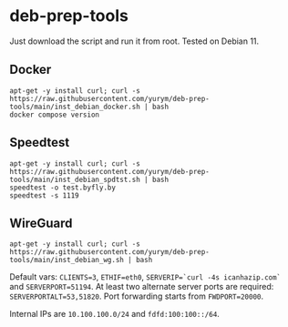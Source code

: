 # deb-prep-tools

Just download the script and run it from root. Tested on Debian 11.

## Docker

```
apt-get -y install curl; curl -s https://raw.githubusercontent.com/yurym/deb-prep-tools/main/inst_debian_docker.sh | bash
docker compose version
```

## Speedtest

```
apt-get -y install curl; curl -s https://raw.githubusercontent.com/yurym/deb-prep-tools/main/inst_debian_spdtst.sh | bash
speedtest -o test.byfly.by
speedtest -s 1119

```

## WireGuard

```
apt-get -y install curl; curl -s https://raw.githubusercontent.com/yurym/deb-prep-tools/main/inst_debian_wg.sh | bash
```

Default vars: `CLIENTS=3`, `ETHIF=eth0`, ``SERVERIP=`curl -4s icanhazip.com` `` and `SERVERPORT=51194`. At least two alternate server ports are required: `SERVERPORTALT=53,51820`. Port forwarding starts from `FWDPORT=20000`.

Internal IPs are `10.100.100.0/24` and `fdfd:100:100::/64`.
